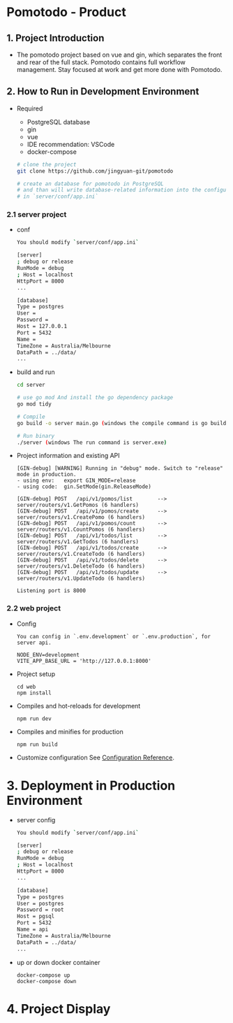 # Pomotodo - Product 

## 1. Project Introduction
    
   - The pomotodo project based on vue and gin, which separates the front and rear of the full stack. Pomotodo contains full workflow management. Stay focused at work and get more done with Pomotodo.

## 2. How to Run in Development Environment

-  Required

   - PostgreSQL database
   - gin
   - vue
   - IDE recommendation: VSCode
   - docker-compose
  

    ```bash
    # clone the project
    git clone https://github.com/jingyuan-git/pomotodo

    # create an database for pomotodo in PostgreSQL
    # and than will write database-related information into the configuration
    # in `server/conf/app.ini`
    ``` 

### 2.1 server project

- conf

    ```bash
    You should modify `server/conf/app.ini`

    [server]
    ; debug or release
    RunMode = debug
    ; Host = localhost
    HttpPort = 8000
    ...

    [database]
    Type = postgres
    User = 
    Password = 
    Host = 127.0.0.1
    Port = 5432
    Name = 
    TimeZone = Australia/Melbourne
    DataPath = ../data/
    ...
    ```

- build and run

    ``` bash
    cd server

    # use go mod And install the go dependency package
    go mod tidy

    # Compile 
    go build -o server main.go (windows the compile command is go build -o server.exe main.go )

    # Run binary
    ./server (windows The run command is server.exe)
    ```

- Project information and existing API

    ```
    [GIN-debug] [WARNING] Running in "debug" mode. Switch to "release" mode in production.
    - using env:   export GIN_MODE=release
    - using code:  gin.SetMode(gin.ReleaseMode)

    [GIN-debug] POST   /api/v1/pomos/list        --> server/routers/v1.GetPomos (6 handlers)
    [GIN-debug] POST   /api/v1/pomos/create      --> server/routers/v1.CreatePomo (6 handlers)
    [GIN-debug] POST   /api/v1/pomos/count       --> server/routers/v1.CountPomos (6 handlers)
    [GIN-debug] POST   /api/v1/todos/list        --> server/routers/v1.GetTodos (6 handlers)
    [GIN-debug] POST   /api/v1/todos/create      --> server/routers/v1.CreateTodo (6 handlers)
    [GIN-debug] POST   /api/v1/todos/delete      --> server/routers/v1.DeleteTodo (6 handlers)
    [GIN-debug] POST   /api/v1/todos/update      --> server/routers/v1.UpdateTodo (6 handlers)

    Listening port is 8000
    ```

### 2.2 web project

- Config
    ```
    You can config in `.env.development` or `.env.production`, for server api.

    NODE_ENV=development
    VITE_APP_BASE_URL = 'http://127.0.0.1:8000'
    ```

- Project setup

    ```
    cd web
    npm install
    ```

- Compiles and hot-reloads for development

    ```
    npm run dev
    ```

- Compiles and minifies for production
    ```
    npm run build
    ```


- Customize configuration
See [Configuration Reference](https://cli.vuejs.org/config/).

# 3. Deployment in Production Environment

- server config

    ```bash
    You should modify `server/conf/app.ini`

    [server]
    ; debug or release
    RunMode = debug
    ; Host = localhost
    HttpPort = 8000
    ...

    [database]
    Type = postgres
    User = postgres
    Password = root
    Host = pgsql
    Port = 5432
    Name = api
    TimeZone = Australia/Melbourne
    DataPath = ../data/
    ...
    ```
- up or down docker container

    ```
    docker-compose up
    docker-compose down
    ```

# 4. Project Display

